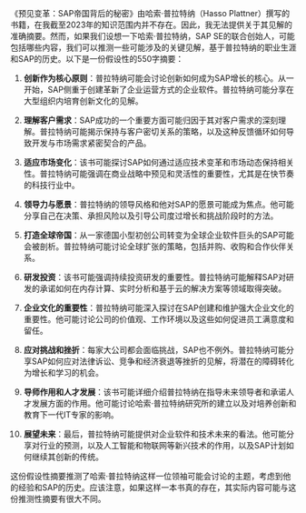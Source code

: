 《预见变革：SAP帝国背后的秘密》由哈索·普拉特纳（Hasso Plattner）撰写的书籍，在我截至2023年的知识范围内并不存在。因此，我无法提供关于其见解的准确摘要。然而，如果我们设想一下哈索·普拉特纳，SAP SE的联合创始人，可能包括哪些内容，我们可以推测一些可能涉及的关键见解，基于普拉特纳的职业生涯和SAP的历史。以下是一份假设性的550字摘要：

1. **创新作为核心原则**：普拉特纳可能会讨论创新如何成为SAP增长的核心。从一开始，SAP侧重于创建革新了企业运营方式的企业软件。普拉特纳可能分享在大型组织内培育创新文化的见解。

2. **理解客户需求**：SAP成功的一个重要方面可能归因于其对客户需求的深刻理解。普拉特纳可能揭示保持与客户密切关系的策略，以及这种反馈循环如何导致开发与市场需求紧密契合的产品。

3. **适应市场变化**：该书可能探讨SAP如何通过适应技术变革和市场动态保持相关性。普拉特纳可能强调在商业战略中预见和灵活性的重要性，尤其是在快节奏的科技行业中。

4. **领导力与愿景**：普拉特纳的领导风格和他对SAP的愿景可能成为焦点。他可能分享自己在决策、承担风险以及引导公司度过增长和挑战阶段时的方法。

5. **打造全球帝国**：从一家德国小型初创公司转变为全球企业软件巨头的SAP可能会被剖析。普拉特纳可能讨论全球扩张的策略，包括并购、收购和合作伙伴关系。

6. **研发投资**：该书可能强调持续投资研发的重要性。普拉特纳可能解释SAP对研发的承诺如何在内存计算、实时分析和基于云的解决方案等领域取得突破。

7. **企业文化的重要性**：普拉特纳可能深入探讨在SAP创建和维护强大企业文化的重要性。他可能讨论公司的价值观、工作环境以及这些如何促进员工满意度和留任。

8. **应对挑战和挫折**：每家大公司都会面临挑战，SAP也不例外。普拉特纳可能分享SAP如何应对法律诉讼、竞争和经济衰退等挫折的见解，将潜在的障碍转化为增长和学习的机会。

9. **导师作用和人才发展**：该书可能详细介绍普拉特纳在指导未来领导者和承诺人才发展方面的作用。他可能讨论哈索·普拉特纳研究所的建立以及对培养创新和教育下一代IT专家的影响。

10. **展望未来**：最后，普拉特纳可能提供对企业软件和技术未来的看法。他可能分享对行业的预测，以及人工智能和物联网等新兴技术的作用，以及SAP计划如何继续其创新的传统。

这份假设性摘要推测了哈索·普拉特纳这样一位领袖可能会讨论的主题，考虑到他的经验和SAP的历史。应该注意，如果这样一本书真的存在，其实际内容可能与这份推测性摘要有很大不同。